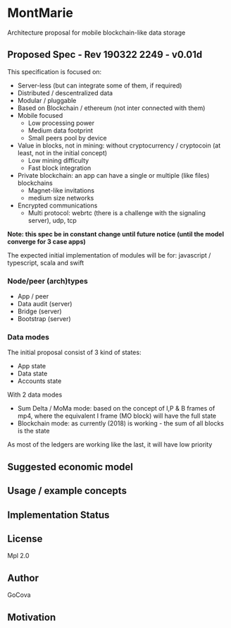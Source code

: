 # MontMarie
Architecture proposal for mobile blockchain-like data storage

## Proposed Spec - Rev 190322 2249 - v0.01d

This specification is focused on:

* Server-less (but can integrate some of them, if required)
* Distributed / descentralized data
* Modular / pluggable 
* Based on Blockchain / ethereum (not inter connected with them)
* Mobile focused
    * Low processing power
    * Medium data footprint
    * Small peers pool by device
* Value in blocks, not in mining: without cryptocurrency / cryptocoin (at least, not in the initial concept)
    * Low mining difficulty
    * Fast block integration
* Private blockchain: an app can have a single or multiple (like files) blockchains
    * Magnet-like invitations
    * medium size networks
* Encrypted communications
    * Multi protocol: webrtc (there is a challenge with the signaling server), udp, tcp

**Note: this spec be in constant change until future notice (until the model converge for 3 case apps)**

The expected initial implementation of modules will be for: javascript / typescript, scala and swift

### Node/peer (arch)types

* App / peer
* Data audit (server)
* Bridge (server)
* Bootstrap (server)

### Data modes

The initial proposal consist of 3 kind of states:

* App state
* Data state
* Accounts state

With 2 data modes

* Sum Delta / MoMa mode: based on the concept of I,P & B frames of mp4, where the equivalent I frame (MO block) will have the full state
* Blockchain mode: as currently (2018) is working - the sum of all blocks is the state

As most of the ledgers are working like the last, it will have low priority

## Suggested economic model

## Usage / example concepts

## Implementation Status


## License

Mpl 2.0

## Author

GoCova

## Motivation
